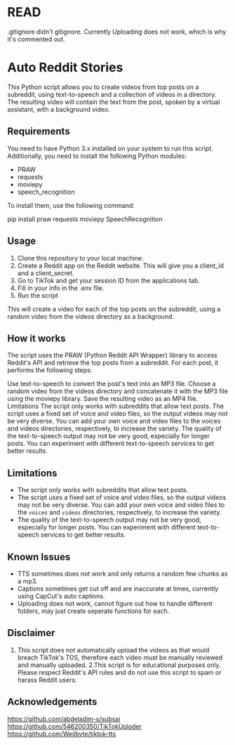# READ 
.gitignore didn't gitignore. Currently Uploading does not work, which is why it's commented out.
# Auto Reddit Stories
This Python script allows you to create videos from top posts on a subreddit, using text-to-speech and a collection of videos in a directory. The resulting video will contain the text from the post, spoken by a virtual assistant, with a background video.

## Requirements
You need to have Python 3.x installed on your system to run this script. Additionally, you need to install the following Python modules:

- PRAW
- requests
- moviepy
- speech_recognition

To install them, use the following command:

pip install praw requests moviepy SpeechRecognition


## Usage
1. Clone this repository to your local machine.
2. Create a Reddit app on the Reddit website. This will give you a client_id and a client_secret.
3. Go to TikTok and get your session ID from the applications tab.
4. Fill in your info in the .env file.
6. Run the script


This will create a video for each of the top posts on the subreddit, using a random video from the videos directory as a background.

## How it works
The script uses the PRAW (Python Reddit API Wrapper) library to access Reddit's API and retrieve the top posts from a subreddit. For each post, it performs the following steps:

Use text-to-speech to convert the post's text into an MP3 file.
Choose a random video from the videos directory and concatenate it with the MP3 file using the moviepy library.
Save the resulting video as an MP4 file.
Limitations
The script only works with subreddits that allow text posts.
The script uses a fixed set of voice and video files, so the output videos may not be very diverse. You can add your own voice and video files to the voices and videos directories, respectively, to increase the variety.
The quality of the text-to-speech output may not be very good, especially for longer posts. You can experiment with different text-to-speech services to get better results.

## Limitations
- The script only works with subreddits that allow text posts.
- The script uses a fixed set of voice and video files, so the output videos may not be very diverse. You can add your own voice and video files to the `voices` and `videos` directories, respectively, to increase the variety.
- The quality of the text-to-speech output may not be very good, especially for longer posts. You can experiment with different text-to-speech services to get better results.

## Known Issues
- TTS sometimes does not work and only returns a random few chunks as a mp3.
- Captions sometimes get cut off and are inaccurate at times, currently using CapCut's auto captions.
- Uploading does not work, cannot figure out how to handle different folders, may just create seperate functions for each.

## Disclaimer
1. This script does not automatically upload the videos as that would breach TikTok's TOS, therefore each video must be manually reviewed and manually uploaded.
2.This script is for educational purposes only. Please respect Reddit's API rules and do not use this script to spam or harass Reddit users.

## Acknowledgements 
https://github.com/abdeladim-s/subsai
https://github.com/546200350/TikTokUploder
https://github.com/Weilbyte/tiktok-tts
